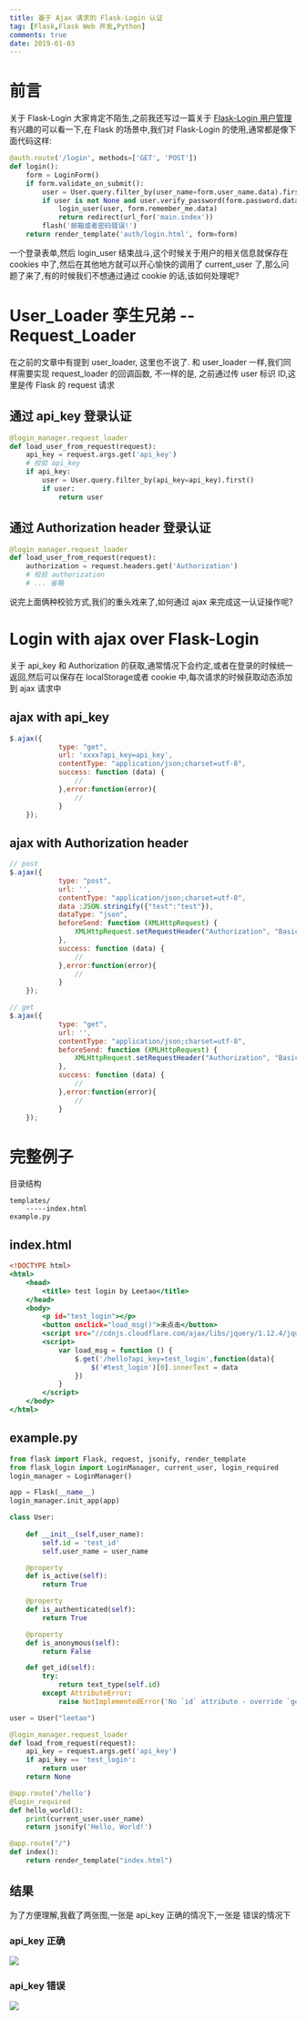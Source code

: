 ```yaml
---
title: 基于 Ajax 请求的 Flask-Login 认证
tag: [Flask,Flask Web 开发,Python]
comments: true
date: 2019-01-03
---
```



# 前言

关于 Flask-Login 大家肯定不陌生,之前我还写过一篇关于 [Flask-Login 用户管理](https://zhuanlan.zhihu.com/p/30530494)有兴趣的可以看一下,在 Flask 的场景中,我们对 Flask-Login 的使用,通常都是像下面代码这样:

```python
@auth.route('/login', methods=['GET', 'POST'])
def login():
    form = LoginForm()
    if form.validate_on_submit():
        user = User.query.filter_by(user_name=form.user_name.data).first()
        if user is not None and user.verify_password(form.password.data):
            login_user(user, form.remember_me.data)
            return redirect(url_for('main.index'))
        flash('邮箱或者密码错误!')
    return render_template('auth/login.html', form=form)
```

一个登录表单,然后 login_user 结束战斗,这个时候关于用户的相关信息就保存在 cookies 中了,然后在其他地方就可以开心愉快的调用了 current_user 了,那么问题了来了,有的时候我们不想通过通过 cookie 的话,该如何处理呢?

# User_Loader 孪生兄弟 -- Request_Loader

在之前的文章中有提到 user_loader, 这里也不说了. 和 user_loader 一样,我们同样需要实现 request_loader 的回调函数, 不一样的是, 之前通过传 user 标识 ID,这里是传 Flask 的 request 请求


## 通过 api_key 登录认证

```python
@login_manager.request_loader
def load_user_from_request(request):
    api_key = request.args.get('api_key')
    # 校验 api_key
    if api_key:
        user = User.query.filter_by(api_key=api_key).first()
        if user:
            return user
```

## 通过 Authorization header 登录认证

```python
@login_manager.request_loader
def load_user_from_request(request):
    authorization = request.headers.get('Authorization')
    # 校验 authorization
    # ... 省略
```


说完上面俩种校验方式,我们的重头戏来了,如何通过 ajax 来完成这一认证操作呢?

# Login with ajax over Flask-Login

关于 api_key 和 Authorization 的获取,通常情况下会约定,或者在登录的时候统一返回,然后可以保存在 localStorage或者 cookie 中,每次请求的时候获取动态添加到 ajax 请求中

## ajax with api_key

```javascript
$.ajax({
            type: "get",
            url: 'xxxx?api_key=api_key',
            contentType: "application/json;charset=utf-8",
            success: function (data) {
                //
            },error:function(error){
                //
            }
    });
```

## ajax with Authorization header

```javascript
// post
$.ajax({
            type: "post",
            url: '',
            contentType: "application/json;charset=utf-8",
            data :JSON.stringify({"test":"test"}),
            dataType: "json",
            beforeSend: function (XMLHttpRequest) {
         	    XMLHttpRequest.setRequestHeader("Authorization", "Basic test");
            },
            success: function (data) {
                // 
            },error:function(error){
                //
            }
    });

// get
$.ajax({
            type: "get",
            url: '',
            contentType: "application/json;charset=utf-8",
            beforeSend: function (XMLHttpRequest) {
         		XMLHttpRequest.setRequestHeader("Authorization", "Basic test");
            },
            success: function (data) {
                // 
            },error:function(error){
                //
            }
    });
```

# 完整例子

目录结构

```
templates/
    -----index.html
example.py
```

## index.html

```index.html
<!DOCTYPE html>
<html>
    <head>
        <title> test login by Leetao</title>
    </head>
    <body>
        <p id="test_login"></p>
        <button onclick="load_msg()">未点击</button>
        <script src="//cdnjs.cloudflare.com/ajax/libs/jquery/1.12.4/jquery.min.js"></script>
        <script>
            var load_msg = function () {
                $.get('/hello?api_key=test_login',function(data){
                    $('#test_login')[0].innerText = data
                })
            }
        </script>
    </body>
</html>
```

## example.py

```python
from flask import Flask, request, jsonify, render_template
from flask_login import LoginManager, current_user, login_required
login_manager = LoginManager()

app = Flask(__name__)
login_manager.init_app(app)

class User:
    
    def __init__(self,user_name):
        self.id = 'test_id'
        self.user_name = user_name

    @property
    def is_active(self):
        return True

    @property
    def is_authenticated(self):
        return True

    @property
    def is_anonymous(self):
        return False

    def get_id(self):
        try:
            return text_type(self.id)
        except AttributeError:
            raise NotImplementedError('No `id` attribute - override `get_id`')

user = User("leetao")

@login_manager.request_loader
def load_from_request(request):
    api_key = request.args.get('api_key')
    if api_key == 'test_login':
        return user
    return None

@app.route('/hello')
@login_required
def hello_world():
    print(current_user.user_name)
    return jsonify('Hello, World!')

@app.route("/")
def index():
    return render_template("index.html")
```

## 结果

为了方便理解,我截了两张图,一张是 api_key 正确的情况下,一张是 错误的情况下

### api_key 正确

![](http://ww1.sinaimg.cn/large/006wYWbGly1fytiw435blj30zh0g740b.jpg)

### api_key 错误

![](http://ww1.sinaimg.cn/large/006wYWbGly1fytiwcjbcej30vk0i1abi.jpg)